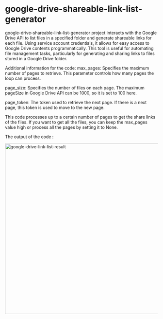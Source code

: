 # google-drive-shareable-link-list-generator
 google-drive-shareable-link-list-generator project interacts with the Google Drive API to list files in a specified folder and generate shareable links for each file. Using service account credentials, it allows for easy access to Google Drive contents programmatically. This tool is useful for automating file management tasks, particularly for generating and sharing links to files stored in a Google Drive folder.

Additional information for the code:
max_pages: Specifies the maximum number of pages to retrieve. This parameter controls how many pages the loop can process.

page_size: Specifies the number of files on each page. The maximum pageSize in Google Drive API can be 1000, so it is set to 100 here.

page_token: The token used to retrieve the next page. If there is a next page, this token is used to move to the new page.

This code processes up to a certain number of pages to get the share links of the files. If you want to get all the files, you can keep the max_pages value high or process all the pages by setting it to None.
 

The output of the code : 

<img width="561" alt="google-drive-link-list-result" src="https://github.com/user-attachments/assets/79021387-b65a-40d3-8a76-73450b1f7e1a">
